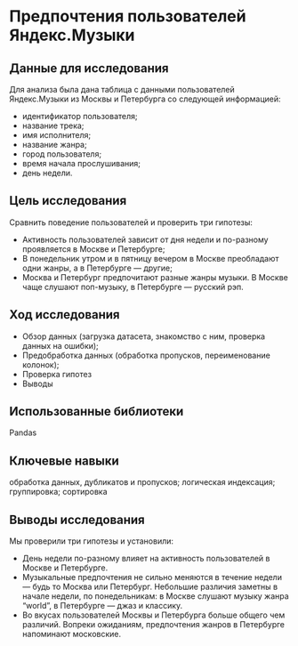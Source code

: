 # Предпочтения пользователей Яндекс.Музыки

## Данные для исследования

Для анализа была дана таблица с данными пользователей Яндекс.Музыки из Москвы и Петербурга со следующей информацией:

- идентификатор пользователя;
- название трека;
- имя исполнителя;
- название жанра;
- город пользователя;
- время начала прослушивания;
- день недели.

## Цель исследования 

Сравнить поведение пользователей и проверить три гипотезы:

- Активность пользователей зависит от дня недели и по-разному проявляется в Москве и Петербурге;
- В понедельник утром и в пятницу вечером в Москве преобладают одни жанры, а в Петербурге — другие;
- Москва и Петербург предпочитают разные жанры музыки. В Москве чаще слушают поп-музыку, в Петербурге — русский рэп.

## Ход исследования

- Обзор данных (загрузка датасета, знакомство с ним, проверка данных на ошибки);
- Предобработка данных (обработка пропусков, переименование колонок);
- Проверка гипотез
- Выводы

## Использованные библиотеки

Pandas

## Ключевые навыки

обработка данных, дубликатов и пропусков; логическая индексация; группировка; сортировка


## Выводы исследования

Мы проверили три гипотезы и установили:
- День недели по-разному влияет на активность пользователей в Москве и Петербурге.
- Музыкальные предпочтения не сильно меняются в течение недели — будь то Москва или Петербург. Небольшие различия заметны в начале недели, по понедельникам:
в Москве слушают музыку жанра “world”, в Петербурге — джаз и классику.
- Во вкусах пользователей Москвы и Петербурга больше общего чем различий. Вопреки ожиданиям, предпочтения жанров в Петербурге напоминают московские.
